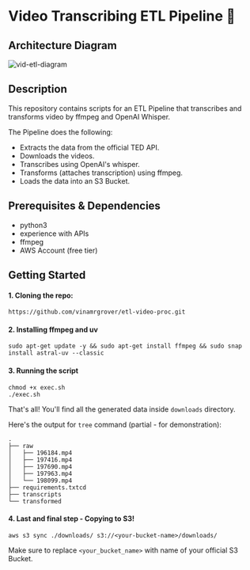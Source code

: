 # Video Transcribing ETL Pipeline 🚀

## Architecture Diagram

![vid-etl-diagram](https://github.com/user-attachments/assets/0010e379-e6a0-42fb-9378-c34b9adabf97)

## Description

This repository contains scripts for an ETL Pipeline that transcribes and transforms video by ffmpeg and OpenAI Whisper.

The Pipeline does the following:

- Extracts the data from the official TED API.
- Downloads the videos.
- Transcribes using OpenAI's whisper.
- Transforms (attaches transcription) using ffmpeg.
- Loads the data into an S3 Bucket.

## Prerequisites & Dependencies

- python3
- experience with APIs
- ffmpeg
- AWS Account (free tier)

## Getting Started

#### 1. Cloning the repo:

```shell
https://github.com/vinamrgrover/etl-video-proc.git
```

#### 2. Installing ffmpeg and uv

```shell
sudo apt-get update -y && sudo apt-get install ffmpeg && sudo snap install astral-uv --classic
```

#### 3. Running the script

```shell
chmod +x exec.sh
./exec.sh
```

That's all! You'll find all the generated data inside `downloads` directory.

Here's the output for `tree` command (partial - for demonstration):

```shell
.
├── raw
│   ├── 196184.mp4
│   ├── 197416.mp4
│   ├── 197690.mp4
│   ├── 197963.mp4
│   └── 198099.mp4
├── requirements.txtcd
├── transcripts
└── transformed
```

#### 4. Last and final step - Copying to S3!

```shell
aws s3 sync ./downloads/ s3://<your-bucket-name>/downloads/
```

Make sure to replace `<your_bucket_name>` with name of your official S3 Bucket.
